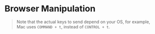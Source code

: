 # Browser Manipulation 






> Note that the actual keys to send depend on your OS, for example, Mac uses `COMMAND + t`, instead of `CONTROL + t`.